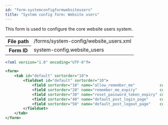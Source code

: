 ```yaml
---
id: "form-systemconfigformwebsiteusers"
title: "System config form: Website users"
---
```


This form is used to configure the core website users system.

<div class="table-responsive"><table class="table table-condensed"><tr><th>File path</th><td>/forms/system-config/website_users.xml</td></tr><tr><th>Form ID</th><td>system-config.website_users</td></tr></table></div>

```xml
<?xml version="1.0" encoding="UTF-8"?>

<form>
    <tab id="default" sortorder="10">
        <fieldset id="default" sortorder="10">
            <field sortorder="10" name="allow_remember_me"           control="yesNoSwitch"        required="false" default="true" label="system-config.website_users:allow_remember_me.label"           help="system-config.website_users:allow_remember_me.help"           />
            <field sortorder="20" name="remember_me_expiry"          control="spinner"            required="false" default="90"   label="system-config.website_users:remember_me_expiry.label"          help="system-config.website_users:remember_me_expiry.help"          />
            <field sortorder="30" name="reset_password_token_expiry" control="spinner"            required="false" default="60"   label="system-config.website_users:reset_password_token_expiry.label" help="system-config.website_users:reset_password_token_expiry.help" maxValue="999999"/>
            <field sortorder="40" name="default_post_login_page"     control="siteTreePagePicker" required="false"                label="system-config.website_users:default_post_login_page.label"     help="system-config.website_users:default_post_login_page.help"     />
            <field sortorder="50" name="default_post_logout_page"    control="siteTreePagePicker" required="false"                label="system-config.website_users:default_post_logout_page.label"    help="system-config.website_users:default_post_logout_page.help"    />
        </fieldset>
    </tab>
</form>
```